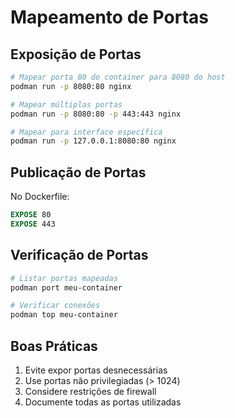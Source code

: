 # Mapeamento de Portas

## Exposição de Portas

```bash
# Mapear porta 80 do container para 8080 do host
podman run -p 8080:80 nginx

# Mapear múltiplas portas
podman run -p 8080:80 -p 443:443 nginx

# Mapear para interface específica
podman run -p 127.0.0.1:8080:80 nginx
```

## Publicação de Portas

No Dockerfile:
```dockerfile
EXPOSE 80
EXPOSE 443
```

## Verificação de Portas

```bash
# Listar portas mapeadas
podman port meu-container

# Verificar conexões
podman top meu-container
```

## Boas Práticas

1. Evite expor portas desnecessárias
2. Use portas não privilegiadas (> 1024)
3. Considere restrições de firewall
4. Documente todas as portas utilizadas
